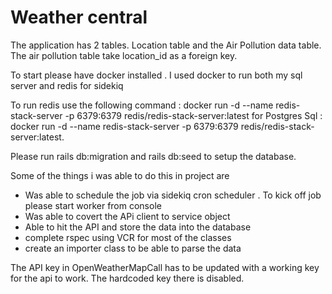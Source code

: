 # Weather central

The application has 2 tables. Location table and the Air Pollution data table. The air pollution table take location_id
as a foreign key. 

To start please have docker installed . I used docker to run both my sql server and redis for sidekiq

To run redis use the following command : docker run -d --name redis-stack-server -p 6379:6379 redis/redis-stack-server:latest
for Postgres Sql : docker run -d --name redis-stack-server -p 6379:6379 redis/redis-stack-server:latest.

Please run rails db:migration and rails db:seed to setup the database.


Some of the things i was able to do this in project are

* Was able to schedule the job via sidekiq cron scheduler . To kick off job please start worker from console
* Was able to covert the APi client to service object
* Able to hit the API and store the data into the database
* complete rspec using VCR for most of the classes
* create an importer class to be able to parse the data


The API key in OpenWeatherMapCall has to be updated with a working key for the api to work. The hardcoded key there is disabled.
